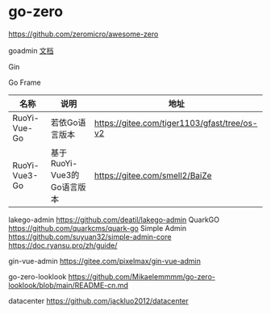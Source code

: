 # go-zero

https://github.com/zeromicro/awesome-zero

goadmin
[文档](http://doc.go-admin.cn/)


Gin

Go Frame

|   名称|说明   |地址   |
|---|---|---|
|RuoYi-Vue-Go|若依Go语言版本|https://gitee.com/tiger1103/gfast/tree/os-v2|
|RuoYi-Vue3-Go|基于RuoYi-Vue3的Go语言版本|https://gitee.com/smell2/BaiZe|


lakego-admin
https://github.com/deatil/lakego-admin
QuarkGO
https://github.com/quarkcms/quark-go
Simple Admin
https://github.com/suyuan32/simple-admin-core
https://doc.ryansu.pro/zh/guide/

gin-vue-admin
https://gitee.com/pixelmax/gin-vue-admin

go-zero-looklook
https://github.com/Mikaelemmmm/go-zero-looklook/blob/main/README-cn.md

datacenter
https://github.com/jackluo2012/datacenter